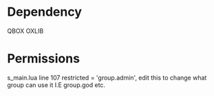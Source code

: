 # Dependency

QBOX OXLIB 

# Permissions 

s_main.lua line 107 restricted = 'group.admin', edit this to change what group can use it I.E group.god etc.